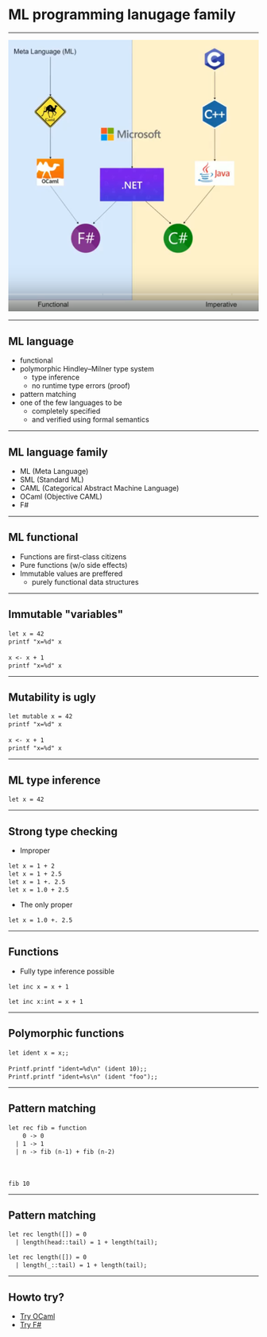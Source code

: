 # ML programming lanugage family

---

![ML family](images/ml_family.png)

---

## ML language

* functional
* polymorphic Hindley–Milner type system
    - type inference
    - no runtime type errors (proof)
* pattern matching
* one of the few languages to be
    - completely specified
    - and verified using formal semantics

---

## ML language family

* ML (Meta Language)
* SML (Standard ML)
* CAML (Categorical Abstract Machine Language)
* OCaml (Objective CAML)
* F#

---

## ML functional

* Functions are first-class citizens
* Pure functions (w/o side effects)
* Immutable values are preffered
    - purely functional data structures

---

## Immutable "variables"

```
let x = 42
printf "x=%d" x

x <- x + 1
printf "x=%d" x
```

---

## Mutability is ugly

```
let mutable x = 42
printf "x=%d" x

x <- x + 1
printf "x=%d" x
```

---

## ML type inference

```
let x = 42
```

---

## Strong type checking

* Improper

```
let x = 1 + 2
let x = 1 + 2.5
let x = 1 +. 2.5
let x = 1.0 + 2.5
```

* The only proper

```
let x = 1.0 +. 2.5
```

---

## Functions

* Fully type inference possible

```
let inc x = x + 1
```

```
let inc x:int = x + 1
```

---

## Polymorphic functions

```
let ident x = x;;

Printf.printf "ident=%d\n" (ident 10);;
Printf.printf "ident=%s\n" (ident "foo");;
```

---

## Pattern matching

```
let rec fib = function 
    0 -> 0
  | 1 -> 1
  | n -> fib (n-1) + fib (n-2)



fib 10
```
---

## Pattern matching

```
let rec length([]) = 0
  | length(head::tail) = 1 + length(tail);
```

```
let rec length([]) = 0
  | length(_::tail) = 1 + length(tail);
```

---

## Howto try?

* [Try OCaml](https://try.ocaml.pro/)
* [Try F#](https://try.fsharp.org/)
